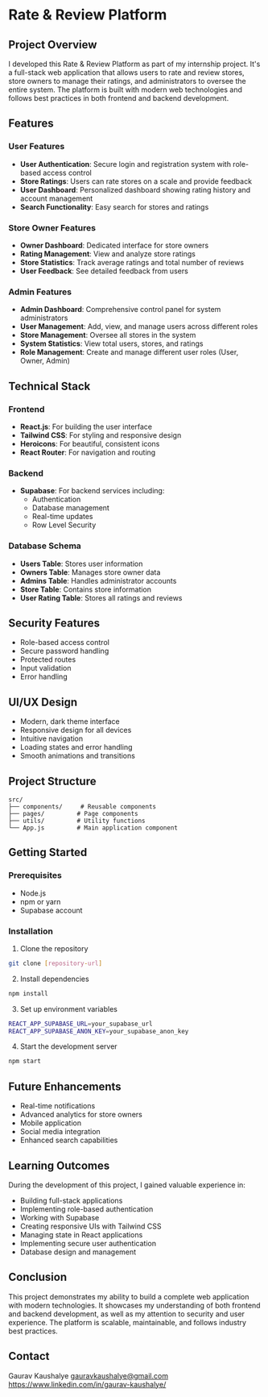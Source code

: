 # Rate & Review Platform

## Project Overview
I developed this Rate & Review Platform as part of my internship project. It's a full-stack web application that allows users to rate and review stores, store owners to manage their ratings, and administrators to oversee the entire system. The platform is built with modern web technologies and follows best practices in both frontend and backend development.

## Features

### User Features
- **User Authentication**: Secure login and registration system with role-based access control
- **Store Ratings**: Users can rate stores on a scale and provide feedback
- **User Dashboard**: Personalized dashboard showing rating history and account management
- **Search Functionality**: Easy search for stores and ratings

### Store Owner Features
- **Owner Dashboard**: Dedicated interface for store owners
- **Rating Management**: View and analyze store ratings
- **Store Statistics**: Track average ratings and total number of reviews
- **User Feedback**: See detailed feedback from users

### Admin Features
- **Admin Dashboard**: Comprehensive control panel for system administrators
- **User Management**: Add, view, and manage users across different roles
- **Store Management**: Oversee all stores in the system
- **System Statistics**: View total users, stores, and ratings
- **Role Management**: Create and manage different user roles (User, Owner, Admin)

## Technical Stack

### Frontend
- **React.js**: For building the user interface
- **Tailwind CSS**: For styling and responsive design
- **Heroicons**: For beautiful, consistent icons
- **React Router**: For navigation and routing

### Backend
- **Supabase**: For backend services including:
  - Authentication
  - Database management
  - Real-time updates
  - Row Level Security

### Database Schema
- **Users Table**: Stores user information
- **Owners Table**: Manages store owner data
- **Admins Table**: Handles administrator accounts
- **Store Table**: Contains store information
- **User Rating Table**: Stores all ratings and reviews

## Security Features
- Role-based access control
- Secure password handling
- Protected routes
- Input validation
- Error handling

## UI/UX Design
- Modern, dark theme interface
- Responsive design for all devices
- Intuitive navigation
- Loading states and error handling
- Smooth animations and transitions

## Project Structure
```
src/
├── components/     # Reusable components
├── pages/         # Page components
├── utils/         # Utility functions
└── App.js         # Main application component
```

## Getting Started

### Prerequisites
- Node.js
- npm or yarn
- Supabase account

### Installation
1. Clone the repository
```bash
git clone [repository-url]
```

2. Install dependencies
```bash
npm install
```

3. Set up environment variables
```bash
REACT_APP_SUPABASE_URL=your_supabase_url
REACT_APP_SUPABASE_ANON_KEY=your_supabase_anon_key
```

4. Start the development server
```bash
npm start
```

## Future Enhancements
- Real-time notifications
- Advanced analytics for store owners
- Mobile application
- Social media integration
- Enhanced search capabilities

## Learning Outcomes
During the development of this project, I gained valuable experience in:
- Building full-stack applications
- Implementing role-based authentication
- Working with Supabase
- Creating responsive UIs with Tailwind CSS
- Managing state in React applications
- Implementing secure user authentication
- Database design and management

## Conclusion
This project demonstrates my ability to build a complete web application with modern technologies. It showcases my understanding of both frontend and backend development, as well as my attention to security and user experience. The platform is scalable, maintainable, and follows industry best practices.

## Contact
Gaurav Kaushalye 
gauravkaushalye@gmail.com
https://www.linkedin.com/in/gaurav-kaushalye/
